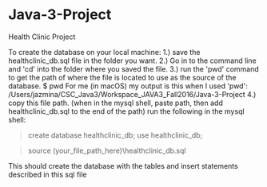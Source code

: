 # Java-3-Project
Health Clinic Project

<p>

To create the database on your local machine:
1.) save the healthclinic_db.sql file in the folder you want. 
2.) Go in to the command line and 'cd' into the folder where you saved the file.
3.) run the 'pwd' command to get the path of where the file is located to use as the source of the database. 
$ pwd
For me (in macOS) my output is this when I used 'pwd': /Users/jazmina/CSC_Java3/Workspace_JAVA3_Fall2016/Java-3-Project
4.) copy this file path. (when in the mysql shell, paste path, then add healthclinic_db.sql to the end of the path)
run the following in the mysql shell:
> create database healthclinic_db;
> use healthclinic_db;

> source (your_file_path_here)\healthclinic_db.sql

This should create the database with the tables and insert statements described in this sql file
</p>
